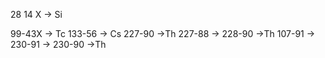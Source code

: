 28
14 X -> Si

99-43X -> Tc
133-56 -> Cs
227-90 ->Th
227-88 ->
228-90 ->Th
107-91 -> 
230-91 -> 
230-90 ->Th
